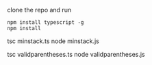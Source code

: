 clone the repo and run 

`npm install typescript -g`  
`npm install`

tsc minstack.ts
node minstack.js

tsc validparentheses.ts
node validparentheses.js